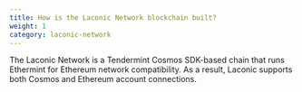 ```yaml
---
title: How is the Laconic Network blockchain built?
weight: 1
category: laconic-network
---
```


The Laconic Network is a Tendermint Cosmos SDK-based chain that runs Ethermint for Ethereum network compatibility. As a result, Laconic supports both Cosmos and Ethereum account connections. 
